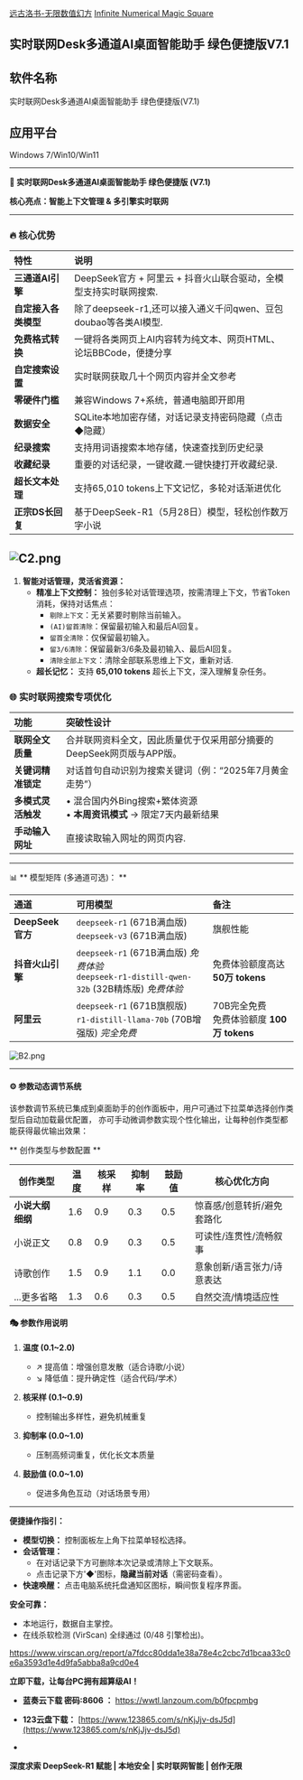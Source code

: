 [远古洛书-无限数值幻方](https://github.com/jiqi136/Magic-square/blob/main/%E8%BF%9C%E5%8F%A4%E6%B4%9B%E4%B9%A6-%E6%97%A0%E9%99%90%E6%95%B0%E5%80%BC%E5%B9%BB%E6%96%B9-%E4%B8%AD%E6%96%87.md)
[Infinite Numerical Magic Square](https://github.com/jiqi136/Magic-square)

实时联网Desk多通道AI桌面智能助手 绿色便捷版V7.1 
---
##  软件名称
实时联网Desk多通道AI桌面智能助手 绿色便捷版(V7.1) 
##  应用平台
Windows 7/Win10/Win11

---

**🚀 实时联网Desk多通道AI桌面智能助手 绿色便捷版  (V7.1)**

**核心亮点：智能上下文管理 & 多引擎实时联网**

---

### 🔥 核心优势  
**特性** | **说明**  
:--- | :---  
**三通道AI引擎** | DeepSeek官方 + 阿里云 + 抖音火山联合驱动，全模型支持实时联网搜索.  
**自定接入各类模型** | 除了deepseek-r1,还可以接入通义千问qwen、豆包doubao等各类AI模型.  
**免费格式转换** | 一键将各类网页上AI内容转为纯文本、网页HTML、论坛BBCode，便捷分享  
**自定搜索设置** | 实时联网获取几十个网页内容并全文参考 
**零硬件门槛** | 兼容Windows 7+系统，普通电脑即开即用  
**数据安全** | SQLite本地加密存储，对话记录支持密码隐藏（点击◆隐藏）  
**纪录搜索** | 支持用词语搜索本地存储，快速查找到历史纪录  
**收藏纪录** | 重要的对话纪录，一键收藏.一键快捷打开收藏纪录.  
**超长文本处理** | 支持65,010 tokens上下文记忆，多轮对话渐进优化  
**正宗DS长回复** | 基于DeepSeek-R1（5月28日）模型，轻松创作数万字小说  

![C2.png](https://h1.appinn.me/file/1749809265128_C2.png)
---

1.  **智能对话管理，灵活省资源：**
    *   **精准上下文控制：** 独创多轮对话管理选项，按需清理上下文，节省Token消耗，保持对话焦点：
        *   `剔除上下文`：无关紧要时剔除当前输入。
        *   `(AI)留首清除`：保留最初输入和最后AI回复。
        *   `留首全清除`：仅保留最初输入。
        *   `留3/6清除`：保留最新3/6条及最初输入、最后AI回复。
        *   `清除全部上下文`：清除全部联系思维上下文，重新对话.
    *   **超长记忆：** 支持 **65,010 tokens** 超长上下文，深入理解复杂任务。



### 🌐 实时联网搜索专项优化  
**功能** | **突破性设计**  
:--- | :---  
**联网全文质量** |合并联网资料全文，因此质量优于仅采用部分摘要的DeepSeek网页版与APP版。
**关键词精准锁定** | 对话首句自动识别为搜索关键词（例：“2025年7月黄金走势”）  
**多模式灵活触发** | •  混合国内外Bing搜索+繁体资源<br>• **本周资讯模式** → 限定7天内最新结果  
**手动输入网址** | 直接读取输入网址的网页内容.

---

 📊 **  模型矩阵 (多通道可选)： **

| 通道                | 可用模型                                                                 | 备注                          |
| :------------------ | :----------------------------------------------------------------------- | :---------------------------- |
| **DeepSeek官方**    | `deepseek-r1` (671B满血版) <br> `deepseek-v3` (671B满血版)                   | 旗舰性能                      |
| **抖音火山引擎**    | `deepseek-r1` (671B满血版) *免费体验* <br> `deepseek-r1-distill-qwen-32b` (32B精炼版) *免费体验* | 免费体验额度高达 **50万 tokens** |
| **阿里云**          | `deepseek-r1` (671B旗舰版)  <br> `r1-distill-llama-70b` (70B增强版) *完全免费* | 70B完全免费 <br>免费体验额度 **100万 tokens**    |

 
   ![B2.png](https://h1.appinn.me/file/1750846345607_B2.png)

---

#### ⚙️ 参数动态调节系统
该参数调节系统已集成到桌面助手的创作面板中，用户可通过下拉菜单选择创作类型后自动加载最优配置，
亦可手动微调参数实现个性化输出，让每种创作类型都能获得最优输出效果：

** 创作类型与参数配置 **

| 创作类型             | 温度  | 核采样 | 抑制率 | 鼓励值 | 核心优化方向                  |
|----------------------|-------|--------|--------|--------|-----------------------------|
| **小说大纲细纲**     | 1.6   | 0.9    | 0.3    | 0.5    | 惊喜感/创意转折/避免套路化    |
| 小说正文             | 0.8   | 0.9    | 0.3    | 0.5    | 可读性/连贯性/流畅叙事        |
| 诗歌创作             | 1.5   | 0.9    | 1.1    | 0.0    | 意象创新/语言张力/诗意表达    |
| ...更多省略             | 1.3  | 0.6    | 0.3    | 0.5     | 自然交流/情境适应性          |



#### 🎭 参数作用说明
1. **温度 (0.1~2.0)**
   - ↗️ 提高值：增强创意发散（适合诗歌/小说）
   - ↘️ 降低值：提升确定性（适合代码/学术）

2. **核采样 (0.1~0.9)**
   - 控制输出多样性，避免机械重复

3. **抑制率 (0.0~1.0)**
   - 压制高频词重复，优化长文本质量

4. **鼓励值 (0.0~1.0)**
   - 促进多角色互动（对话场景专用）

---

**便捷操作指引：**

*   **模型切换：** 控制面板左上角下拉菜单轻松选择。
*   **会话管理：**
    *   在对话记录下方可删除本次记录或清除上下文联系。
    *   点击记录下方'◆'图标，**隐藏当前对话**（需密码查看）。
*   **快速唤醒：** 点击电脑系统托盘通知区图标，瞬间恢复程序界面。

**安全可靠：**
*   本地运行，数据自主掌控。
*   在线杀软检测 (VirScan) 全绿通过 (0/48 引擎检出)。

<a href="https://www.virscan.org/report/a7fdcc80dda1e38a78e4c2cbc7d1bcaa33c0e6a3593d1e4d9fa5abba8a9cd0e4" target="_blank" rel="noopener noreferrer">https://www.virscan.org/report/a7fdcc80dda1e38a78e4c2cbc7d1bcaa33c0e6a3593d1e4d9fa5abba8a9cd0e4</a>

**立即下载，让每台PC拥有超算级AI！**

*   **蓝奏云下载 密码:8606 ：** 
<a href="https://wwtl.lanzoum.com/b0fpcpmbg" target="_blank" rel="noopener noreferrer">https://wwtl.lanzoum.com/b0fpcpmbg</a>

*   **123云盘下载：** [https://www.123865.com/s/nKjJjv-dsJ5d](https://www.123865.com/s/nKjJjv-dsJ5d)
*   
**深度求索 DeepSeek-R1 赋能 | 本地安全 | 实时联网智能 | 创作无限**

 
